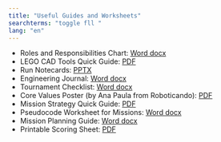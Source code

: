 ```yaml
---
title: "Useful Guides and Worksheets"
searchterms: "toggle fll "
lang: "en"
---
```

 <ul>
<li >Roles and Responsibilities Chart:
<a href="translations/en-us/fll/RolesandResponsibilities.docx">Word docx</a>
 </li>

<li >LEGO CAD Tools Quick Guide:
<a href="translations/en-us/fll/LEGOCAD.pdf">PDF</a>
</li>
<li >Run Notecards:
<a href="translations/en-us/fll/RunNotecards.pptx">PPTX</a>
<li >Engineering Journal:
<a href="translations/en-us/fll/EngJournal2017.docx">Word docx</a>
</li>
<li >Tournament Checklist:
<a href="translations/en-us/fll/TournamentChecklist.docx">Word docx</a>
</li>
</li>
<li >Core Values Poster (by Ana Paula from Roboticando):
<a href="translations/en-us/fll/CoreValuesPoster.pdf">PDF</a>
</li>
<li >Mission Strategy Quick Guide:
<a href="translations/en-us/fll/FLLStrategy.pdf">PDF</a>
</li>
<li >Pseudocode Worksheet for Missions:
<a href="translations/en-us/fll/FLLMissionPseudocode.docx">Word docx</a>
</li>
<li >Mission Planning Guide:
<a href="translations/en-us/fll/MissionPlanningGuide.docx">Word docx</a>
</li>
<li >Printable Scoring Sheet:
<a href="translations/en-us/fll/EV3LessonsScorer.pdf">PDF</a>
</li>


 </ul>

